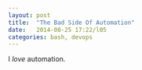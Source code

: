 ```yaml
---
layout: post
title:  "The Bad Side Of Automation"
date:   2014-08-25 17:22/l05
categories: bash, devops
---
```


I *love* automation.